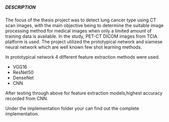 ##### DESCRIPTION


The focus of the thesis project was to detect lung cancer type using CT scan images, with the main objective being to determine the suitable image processing method for medical images when only a limited amount of training data is available. In the study, PET-CT DICOM images from TCIA platform is used. The project utilized the prototypical network and siamese neural network which are well known few shot learning methods.

In prototypical network 4 different feature extraction methods were used.


- VGG16
- ResNet50
- DenseNet
- CNN

After testing through above for feature extraction models,highest accuracy recorded from CNN.

Under the implementation folder your can find out the complete implementation.





